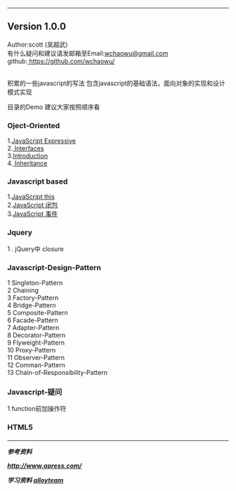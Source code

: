--------------------------------------------------------------------------------
Version 1.0.0
--------------------------------------------------------------------------------
Author:scott (吴超武) <br />
有什么疑问和建议请发邮箱至Email:wchaowu@gmail.com <br />
github:<a href="https://github.com/wchaowu/Javascript-Design-Patterns"> https://github.com/wchaowu/</a>
<br />
<br />

积累的一些javascript的写法
包含javascript的基础语法，面向对象的实现和设计模式实现

目录的Demo 建议大家按照顺序看
<h3>Oject-Oriented</h3>
1.<a href="https://github.com/wchaowu/javascript-code/tree/master/object-oriented/Expressive-JavaScript">JavaScript Expressive </a> <br />
2.<a href="https://github.com/wchaowu/javascript-code/tree/master/object-oriented/Interfaces"> Interfaces </a> <br />
3.<a href="https://github.com/wchaowu/javascript-code/tree/master/object-oriented/Introduction">Introduction</a> <br />
4.<a href="https://github.com/wchaowu/javascript-code/tree/master/object-oriented/Inheritance"> Inheritance </a> <br />

<h3>Javascript based</h3>
1.<a href="https://github.com/wchaowu/javascript-code/tree/master/javascript-based/this">JavaScript this </a> <br />
2.<a href="https://github.com/wchaowu/javascript-code/tree/master/javascript-based/this">JavaScript 闭包</a> <br />
3.<a href="https://github.com/wchaowu/javascript-code/tree/master/javascript-based/event">JavaScript 事件</a> <br />
<h3>Jquery</h3>
1 . jQuery中 closure
<h3>Javascript-Design-Pattern</h3>
1 Singleton-Pattern <br />
2 Chaining <br />
3 Factory-Pattern <br />
4 Bridge-Pattern <br />
5 Composite-Pattern <br />
6 Facade-Pattern <br />
7 Adapter-Pattern <br />
8 Decorator-Pattern <br />
9 Flyweight-Pattern <br />
10 Proxy-Pattern <br />
11 Observer-Pattern <br />
12 Comman-Pattern <br />
13 Chain-of-Responsibility-Pattern <br />

<h3>Javascript-疑问</h3>
1 function前加操作符

<h3>HTML5<h5>

------------------------
参考资料

 <a href="http://www.apress.com/">http://www.apress.com/</a>

 学习资料
 <a href="http://www.alloyteam.com/2012/10/common-javascript-design-patterns/">alloyteam</a>

